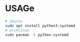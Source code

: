# USAGe

```bash
# ubuntu
sudo apt install python3-systemd
# archlinux
sudo pacman -S python-systemd
```
